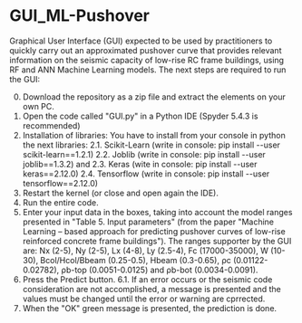 # GUI_ML-Pushover
Graphical User Interface (GUI) expected to be used by practitioners to quickly carry out an approximated pushover curve that provides relevant information on the seismic capacity of low-rise RC frame buildings, using RF and ANN Machine Learning models. The next steps are required to run the GUI:

0. Download the repository as a zip file and extract the elements on your own PC.
1. Open the code called "GUI.py" in a Python IDE (Spyder 5.4.3 is recommended)
2. Installation of libraries: You have to install from your console in python the next libraries:
2.1. Scikit-Learn (write in console: pip install --user scikit-learn==1.2.1)
2.2. Joblib (write in console: pip install --user joblib==1.3.2) and
2.3. Keras (wite in console: pip install --user keras==2.12.0)
2.4. Tensorflow (write in console: pip install --user tensorflow==2.12.0)
3. Restart the kernel (or close and open again the IDE).
4. Run the entire code.
5. Enter your input data in the boxes, taking into account the model ranges presented in "Table 5. Input parameters" (from the paper "Machine Learning – based approach for predicting pushover curves of low-rise reinforced concrete frame buildings"). The ranges supporter by the GUI are: Nx (2-5), Ny (2-5), Lx (4-8), Ly (2.5-4), Fc (17000-35000), W (10-30), Bcol/Hcol/Bbeam (0.25-0.5), Hbeam (0.3-0.65), ρc (0.01122-0.02782), ρb-top (0.0051-0.0125) and ρb-bot (0.0034-0.0091).
6. Press the Predict button.
   6.1. If an error occurs or the seismic code consideration are not accomplished, a message is presented and the values must be changed 
        until the error or warning are cprrected.
7. When the "OK" green message is presented, the prediction is done.
